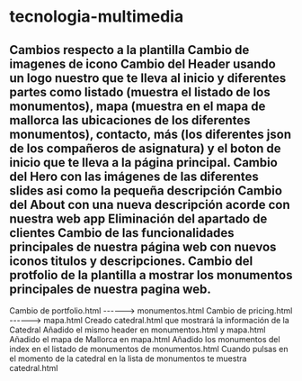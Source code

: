 # tecnologia-multimedia
Cambios respecto a la plantilla
Cambio de imagenes de icono
Cambio del Header usando un logo nuestro que te lleva al inicio y diferentes partes como listado (muestra el listado de los monumentos), mapa (muestra en el mapa de mallorca las ubicaciones de los diferentes monumentos), contacto, más (los diferentes json de los compañeros de asignatura) y el boton de inicio que te lleva a la página principal.
Cambio del Hero con las imágenes de las diferentes slides asi como la pequeña descripción
Cambio del About con una nueva descripción acorde con nuestra web app
Eliminación del apartado de clientes
Cambio de las funcionalidades principales de nuestra página web con nuevos iconos titulos y descripciones.
Cambio del protfolio de la plantilla a mostrar los monumentos principales de nuestra pagina web.
----------------------------------------------------------------------------------------------------------
Cambio de portfolio.html ------> monumentos.html
Cambio de pricing.html   ------> mapa.html
Creado catedral.html que mostrará la información de la Catedral
Añadido el mismo header en monumentos.html y mapa.html
Añadido el mapa de Mallorca en mapa.html
Añadido los monumentos del index en el listado de monumentos de monumentos.html
Cuando pulsas en el momento de la catedral en la lista de monumentos te muestra catedral.html

